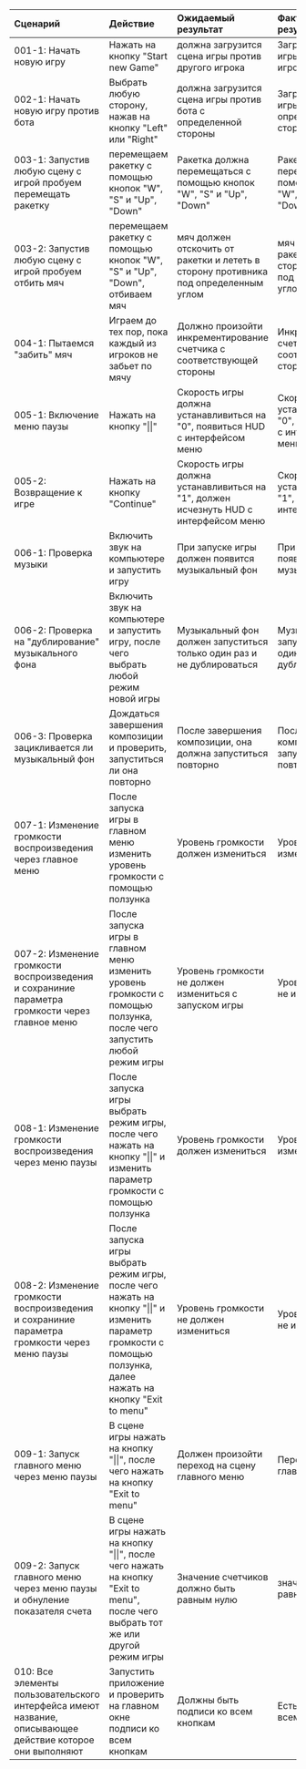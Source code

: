 |Сценарий|Действие|Ожидаемый результат|Фактический результат| Оценка|
|:---|:---|:---|:---|:---|
|001-1: Начать новую игру| Нажать на кнопку "Start new Game"|должна загрузится сцена игры против другого игрока|Загрузилась сцена игры против другого игрока|Прошёл|
|002-1: Начать новую игру против бота|Выбрать любую сторону, нажав на кнопку "Left" или "Right"|должна загрузится сцена игры против бота с определенной стороны |Загрузилась сцена игры против бота с определенной стороны|Прошёл|
|003-1: Запустив любую сцену с игрой пробуем перемещать ракетку|перемещаем ракетку с помощью кнопок "W", "S" и "Up", "Down"|Ракетка должна перемещаться с помощью кнопок "W", "S" и "Up", "Down"|Ракетка перемещается с помощью кнопок "W", "S" и "Up", "Down"|Прошёл|
|003-2: Запустив любую сцену с игрой пробуем отбить мяч| перемещаем ракетку с помощью кнопок "W", "S" и "Up", "Down", отбиваем мяч|мяч должен отскочить от ракетки и лететь в сторону противника под определенным углом|мяч отскочит от ракетки и полетит в сторону противника под определенным углом|Прошёл|
|004-1:  Пытаемся "забить" мяч|Играем до тех пор, пока каждый из игроков не забьет по мячу|Должно произойти инкрементирование счетчика с соответствующей стороны|Инкрементирование счетчика с соответствующей стороны|Прошёл|
|005-1: Включение меню паузы| Нажать на кнопку "\|\|" |Скорость игры должна устанавливиться на "0", появиться HUD с интерфейсом меню|Скорость игры устанавливается на "0", появляется HUD с интерфейсов меню|Прошёл|
|005-2: Возвращение к игре| Нажать на кнопку "Continue"|Скорость игры должна устанавливиться на "1", должен исчезнуть HUD с интерфейсом меню|Скорость игры устанавливается на "1", исчезает HUD с интерфейсом меню|Прошёл|
|006-1: Проверка музыки| Включить звук на компьютере и запустить игру|При запуске игры должен появится музыкальный фон|При запуске игры появлятся музыкальный фон|Прошёл|
|006-2: Проверка на "дублирование" музыкального фона| Включить звук на компьютере и запустить игру, после чего выбрать любой режим новой игры|Музыкальный фон должен запуститься только один раз и не дублироваться|Музыкальный фон запустился только один раз и не дублируется|Прошёл|
|006-3: Проверка зацикливается ли музыкальный фон|Дождаться завершения композиции и проверить, запуститься ли она повторно|После завершения композиции, она должна запуститься повторно|После завершения композиции, она запускается повторно|Прошёл|
|007-1: Изменение громкости воспроизведения через главное меню|После запуска игры в главном меню изменить уровень громкости с помощью ползунка|Уровень громкости должен измениться|Уровень громкости изменился|Прошёл|
|007-2: Изменение громкости воспроизведения и сохраниние параметра громкости через главное меню|После запуска игры в главном меню изменить уровень громкости с помощью ползунка, после чего запустить любой режим игры|Уровень громкости не должен измениться с запуском игры|Уровень громкости не изменился|Прошёл|
|008-1: Изменение громкости воспроизведения через меню паузы|После запуска игры выбрать режим игры, после чего нажать на кнопку "\|\|" и изменить параметр громкости с помощью ползунка|Уровень громкости должен измениться|Уровень громкости изменился|Прошёл|
|008-2: Изменение громкости воспроизведения и сохраниние параметра громкости через меню паузы|После запуска игры выбрать режим игры, после чего нажать на кнопку "\|\|" и изменить параметр громкости с помощью ползунка, далее нажать на кнопку "Exit to menu"|Уровень громкости не должен измениться|Уровень громкости не изменился|Прошёл|
|009-1: Запуск главного меню через меню паузы|В сцене игры нажать на кнопку "\|\|", после чего нажать на кнопку "Exit to menu"|Должен произойти переход на сцену главного меню|Переход на сцену главного меню|Прошёл|
|009-2: Запуск главного меню через меню паузы и обнуление показателя счета|В сцене игры нажать на кнопку "\|\|", после чего нажать на кнопку "Exit to menu", после чего выбрать тот же или другой режим игры|Значение счетчиков должно быть равным нулю|значение счетчиков равно нулю|Прошёл|
|010: Все элементы пользовательского интерфейса имеют название, описывающее действие которое они выполняют|Запустить приложение и проверить на главном окне подписи ко всем кнопкам|Должны быть подписи ко всем кнопкам|Есть подписи ко всем кнопкам|Прошёл|
